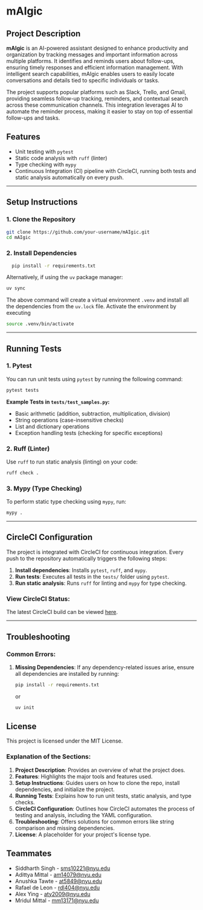 # mAIgic

## Project Description
**mAIgic** is an AI-powered assistant designed to enhance productivity and organization by tracking messages and important information across multiple platforms. It identifies and reminds users about follow-ups, ensuring timely responses and efficient information management. With intelligent search capabilities, mAIgic enables users to easily locate conversations and details tied to specific individuals or tasks.

The project supports popular platforms such as Slack, Trello, and Gmail, providing seamless follow-up tracking, reminders, and contextual search across these communication channels. This integration leverages AI to automate the reminder process, making it easier to stay on top of essential follow-ups and tasks.

## Features
- Unit testing with `pytest`
- Static code analysis with `ruff` (linter)
- Type checking with `mypy`
- Continuous Integration (CI) pipeline with CircleCI, running both tests and static analysis automatically on every push.

---

## Setup Instructions

### 1. Clone the Repository
```bash
git clone https://github.com/your-username/mAIgic.git
cd mAIgic
```

### 2. Install Dependencies
  ```bash
    pip install -r requirements.txt
  ```

Alternatively, if using the `uv` package manager:
```bash
uv sync
```

The above command will create a virtual environment `.venv` and install all the dependencies from the `uv.lock` file. Activate the environment by executing
```bash
source .venv/bin/activate
```

---

## Running Tests

### 1. Pytest
You can run unit tests using `pytest` by running the following command:
```bash
pytest tests
```

**Example Tests in `tests/test_samples.py`:**
- Basic arithmetic (addition, subtraction, multiplication, division)
- String operations (case-insensitive checks)
- List and dictionary operations
- Exception handling tests (checking for specific exceptions)

### 2. Ruff (Linter)
Use `ruff` to run static analysis (linting) on your code:
```bash
ruff check .
```

### 3. Mypy (Type Checking)
To perform static type checking using `mypy`, run:
```bash
mypy .
```

---

## CircleCI Configuration

The project is integrated with CircleCI for continuous integration. Every push to the repository automatically triggers the following steps:
1. **Install dependencies**: Installs `pytest`, `ruff`, and `mypy`.
2. **Run tests**: Executes all tests in the `tests/` folder using `pytest`.
3. **Run static analysis**: Runs `ruff` for linting and `mypy` for type checking.



### View CircleCI Status:
The latest CircleCI build can be viewed [here](https://app.circleci.com/pipelines/circleci/L7kpZ5X2tZyEgUBhR4SB2j/NxWta8V9bEwRzTNu9Vzc3c/9/workflows/be567b6f-0c9c-41c8-91f7-e4789784b41f).

---

## Troubleshooting

### Common Errors:
1. **Missing Dependencies**: If any dependency-related issues arise, ensure all dependencies are installed by running:
   ```bash
   pip install -r requirements.txt
   ```
   or
   ```bash
   uv init
   ```


## License
This project is licensed under the MIT License.


### Explanation of the Sections:

1. **Project Description**: Provides an overview of what the project does.
2. **Features**: Highlights the major tools and features used.
3. **Setup Instructions**: Guides users on how to clone the repo, install dependencies, and initialize the project.
4. **Running Tests**: Explains how to run unit tests, static analysis, and type checks.
5. **CircleCI Configuration**: Outlines how CircleCI automates the process of testing and analysis, including the YAML configuration.
6. **Troubleshooting**: Offers solutions for common errors like string comparison and missing dependencies.
7. **License**: A placeholder for your project's license type.

## Teammates
- Siddharth Singh - sms10221@nyu.edu
- Adittya Mittal - am14079@nyu.edu
- Anushka Tawte - at5849@nyu.edu
- Rafael de Leon - rdl404@nyu.edu
- Alex Ying - aty2009@nyu.edu
- Mridul Mittal - mm13171@nyu.edu

